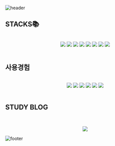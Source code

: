 ![header](https://capsule-render.vercel.app/api?type=egg&color=timeGradient&height=300&section=header&text=SeosoyoungE%20&desc=(Noob)&fontSize=50&animation=blinking&fontAlignY=38&descAlign=90&descSize=12)

## STACKS📚
</br>
<div align="center"><img src="https://img.shields.io/badge/spring-6DB33F?style=for-the-badge&logo=spring&logoColor=white"> <img src="https://img.shields.io/badge/java-007396?style=for-the-badge&logo=java&logoColor=white"> <img src="https://img.shields.io/badge/html5-E34F26?style=for-the-badge&logo=html5&logoColor=white"> <img src="https://img.shields.io/badge/css-1572B6?style=for-the-badge&logo=css3&logoColor=white"> <img src="https://img.shields.io/badge/javascript-F7DF1E?style=for-the-badge&logo=javascript&logoColor=black"> <img src="https://img.shields.io/badge/mysql-4479A1?style=for-the-badge&logo=mysql&logoColor=white"> <img src="https://img.shields.io/badge/github-181717?style=for-the-badge&logo=github&logoColor=white"> <img src="https://img.shields.io/badge/git-F05032?style=for-the-badge&logo=git&logoColor=white"></div>
</br>

## 사용경험
</br>
<div align="center"><img src="https://img.shields.io/badge/jpa-E34F26?style=for-the-badge&logo=java&logoColor=white"> <img src="https://img.shields.io/badge/jquery-0769AD?style=for-the-badge&logo=jquery&logoColor=white"> <img src="https://img.shields.io/badge/react-61DAFB?style=for-the-badge&logo=react&logoColor=black"> <img src="https://img.shields.io/badge/bootstrap-7952B3?style=for-the-badge&logo=bootstrap&logoColor=white"> <img src="https://img.shields.io/badge/jsp-007396?style=for-the-badge&logo=java&logoColor=white"> <img src="https://img.shields.io/badge/typescript-3178C6?style=for-the-badge&logo=typescript&logoColor=white"> </div>
</br>

## STUDY BLOG
</br><div align="center">[<div align="center"><img src="https://img.shields.io/badge/Tstory-000000?style=for-the-badge&logo=tistory&logoColor=white"></div>](https://soyoung-e.tistory.com/)</div>


![footer](https://capsule-render.vercel.app/api?type=egg&color=timeGradient&height=300&section=footer&fontSize=50&animation=blinking&fontAlignY=38&descAlign=62&rotate=180)
